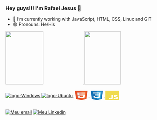### Hey guys!!! I'm Rafael Jesus 👋

- 🔭 I’m currently working with JavaScript, HTML, CSS, Linux and GIT
- 😄 Pronouns: He/His

<div>
  <a href="https://github.com/rafaelpradoj">
  <img height="170em" width="49%" src="https://github-readme-stats.vercel.app/api?username=rafaelpradoj&show_icons=true&theme=dracula&include_all_commits=true&count_private=true"/>
  <img height="170em" width="48%" src="https://github-readme-stats.vercel.app/api/top-langs/?username=rafaelpradoj&layout=compact&langs_count=7&theme=dracula"/>
</div>
  
<div style="display: inline_block"><br>
   <img align="center" title="Windows" alt="logo-Windows" height="30" width="45" src="https://cdn.jsdelivr.net/gh/devicons/devicon/icons/windows8/windows8-original.svg" />
  <img align="center" title="Ubuntu" alt="logo-Ubuntu" height="30" width="45" src="https://cdn.jsdelivr.net/gh/devicons/devicon/icons/ubuntu/ubuntu-plain.svg">
  <img align="center" title="HTML" alt="logo-HTML" height="30" width="45" src="https://raw.githubusercontent.com/devicons/devicon/master/icons/html5/html5-original.svg">
  <img align="center" title="CSS" alt="logo-CSS" height="30" width="45" src="https://raw.githubusercontent.com/devicons/devicon/master/icons/css3/css3-original.svg">
  <img align="center" title="JavaScript" alt="logo-JavaScript" height="30" width="45" src="https://raw.githubusercontent.com/devicons/devicon/master/icons/javascript/javascript-plain.svg">
  <img align="right" alt="" src="https://c.tenor.com/Nz_vlGMgXV0AAAAM/done-congrats.gif">
</div>
  
  ##
  
  <div> 
  <a href="mailto:rafaelpradoj@gmail.com" title="Meu email"><img src="https://img.shields.io/badge/Gmail-D14836?style=for-the-badge&logo=gmail&logoColor=white" alt="Meu email"></a>
  <a href="https://www.linkedin.com/in/rafaelpradoj/" title="Meu Linkedin"><img src="https://img.shields.io/badge/-LinkedIn-%230077B5?style=for-the-badge&logo=linkedin&logoColor=white" alt="Meu Linkedin"></a>  
  </div>
